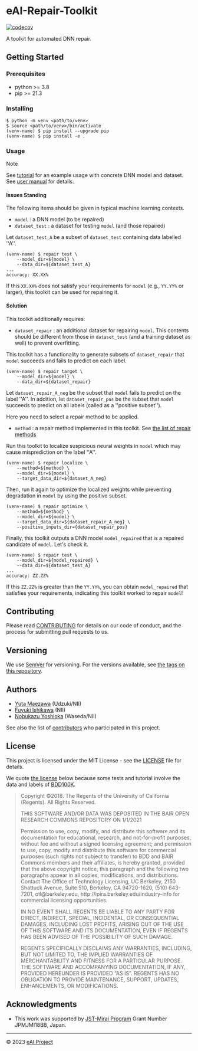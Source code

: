 # eAI-Repair-Toolkit

[![codecov](https://codecov.io/gh/jst-qaml/eAI-Repair-Toolkit/graph/badge.svg?token=L0QSZ9COAP)](https://codecov.io/gh/jst-qaml/eAI-Repair-Toolkit)

A toolkit for automated DNN repair. 

## Getting Started

### Prerequisites

* python >= 3.8
* pip >= 21.3

### Installing

```shell-session
$ python -m venv <path/to/venv>
$ source <path/to/venv>/bin/activate
(venv-name) $ pip install --upgrade pip
(venv-name) $ pip install -e .
```

### Usage

> [!NOTE]
> See [tutorial](docs/tutorial/) for an example usage with concrete DNN model and dataset.
> See [user manual](docs/user_manual) for details.

#### Issues Standing

The following items should be given in typical machine learning contexts.

* `model` : a DNN model (to be repaired)
* `dataset_test` : a dataset for testing `model` (and those repaired)

Let `dataset_test_A` be a subset of `dataset_test` containing data labelled ''A''.

```shell-session
(venv-name) $ repair test \
    --model_dir=${model} \
    --data_dir=${dataset_test_A}
...
accuracy: XX.XX%
```

If this `XX.XX%` does not satisfy your requirements for `model` (e.g., `YY.YY%` or larger), this toolkit can be used for repairing it.

#### Solution

This toolkit additionally requires:

* `dataset_repair` : an additional dataset for repairing `model`.
  This contents should be different from those in `dataset_test` (and a training dataset as well) to prevent overfitting.

This toolkit has a functionality to generate subsets of `dataset_repair` that `model` succeeds and fails to predict on each label.

```shell-session
(venv-name) $ repair target \
    --model_dir=${model} \
    --data_dir=${dataset_repair}
```

Let `dataset_repair_A_neg` be the subset that `model` fails to predict on the label ''A''.
In addition, let `dataset_repair_pos` be the subset that `model` succeeds to predict on all labels (called as a ''positive subset'').

Here you need to select a repair method to be applied.

* `method` : a repair method implemented in this toolkit. See [the list of repair methods](docs/user_manual#5-automated-repair)

Run this toolkit to localize suspicious neural weights in `model` which may cause misprediction on the label ''A''.

```shell-session
(venv-name) $ repair localize \
    --method=${method} \
    --model_dir=${model} \
    --target_data_dir=${dataset_A_neg}
```

Then, run it again to optimize the localized weights while preventing degradation in `model` by using the positive subset.

```shell-session
(venv-name) $ repair optimize \
    --method=${method} \
    --model_dir=${model} \
    --target_data_dir=${dataset_repair_A_neg} \
    --positive_inputs_dir={dataset_repair_pos}
```

Finally, this toolkit outputs a DNN model `model_repaired` that is a repaired candidate of `model`.
Let's check it.

```shell-session
(venv-name) $ repair test \
    --model_dir=${model_repaired} \
    --data_dir=${dataset_test_A}
...
accuracy: ZZ.ZZ%
```

If this `ZZ.ZZ%` is greater than the `YY.YY%`,
you can obtain `model_repaired` that satisfies your requirements,
indicating this toolkit worked to repair `model`!

## Contributing

Please read [CONTRIBUTING](CONTRIBUTING) for details on our code of conduct, and the process for submitting pull requests to us.

## Versioning

We use [SemVer](http://semver.org/) for versioning. For the versions available, see [the tags on this repository](https://github.com/jst-qaml/eAI-Repair-Toolkit/tags). 

## Authors

* [Yuta Maezawa](https://github.com/mzw) (Udzuki/NII)
* [Fuyuki Ishikawa](https://github.com/f-ishikawa) (NII)
* [Nobukazu Yoshioka](https://github.com/kaz3) (Waseda/NII)

See also the list of [contributors](https://github.com/jst-qaml/eAI-Repair-Toolkit/graphs/contributors) who participated in this project.

## License

This project is licensed under the MIT License - see the [LICENSE](LICENSE) file for details.

We quote [the license](https://doc.bdd100k.com/license.html#license) below because some tests and tutorial involve the data and labels of [BDD100K](https://bdd-data.berkeley.edu/).

<blockquote>
<p>Copyright ©2018. The Regents of the University of California (Regents). All Rights Reserved.</p>

<p>THIS SOFTWARE AND/OR DATA WAS DEPOSITED IN THE BAIR OPEN RESEARCH COMMONS REPOSITORY ON 1/1/2021</p>

<p>Permission to use, copy, modify, and distribute this software and its documentation for educational, research, and not-for-profit purposes, without fee and without a signed licensing agreement; and permission to use, copy, modify and distribute this software for commercial purposes (such rights not subject to transfer) to BDD and BAIR Commons members and their affiliates, is hereby granted, provided that the above copyright notice, this paragraph and the following two paragraphs appear in all copies, modifications, and distributions. Contact The Office of Technology Licensing, UC Berkeley, 2150 Shattuck Avenue, Suite 510, Berkeley, CA 94720-1620, (510) 643-7201, otl@berkeley.edu, http://ipira.berkeley.edu/industry-info for commercial licensing opportunities.</p>

<p>IN NO EVENT SHALL REGENTS BE LIABLE TO ANY PARTY FOR DIRECT, INDIRECT, SPECIAL, INCIDENTAL, OR CONSEQUENTIAL DAMAGES, INCLUDING LOST PROFITS, ARISING OUT OF THE USE OF THIS SOFTWARE AND ITS DOCUMENTATION, EVEN IF REGENTS HAS BEEN ADVISED OF THE POSSIBILITY OF SUCH DAMAGE.</p>

<p>REGENTS SPECIFICALLY DISCLAIMS ANY WARRANTIES, INCLUDING, BUT NOT LIMITED TO, THE IMPLIED WARRANTIES OF MERCHANTABILITY AND FITNESS FOR A PARTICULAR PURPOSE. THE SOFTWARE AND ACCOMPANYING DOCUMENTATION, IF ANY, PROVIDED HEREUNDER IS PROVIDED “AS IS”. REGENTS HAS NO OBLIGATION TO PROVIDE MAINTENANCE, SUPPORT, UPDATES, ENHANCEMENTS, OR MODIFICATIONS.</p>
</blockquote>

## Acknowledgments

* This work was supported by [JST-Mirai Program](https://www.jst.go.jp/mirai/en/program/super-smart/index.html) Grant Number JPMJMI18BB, Japan.

----
&copy; 2023 [eAI Project](https://engineerable.ai/)
